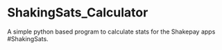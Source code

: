 # ShakingSats_Calculator
A simple python based program to calculate stats for the Shakepay apps #ShakingSats.

